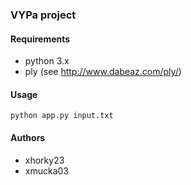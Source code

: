 ### VYPa project

#### Requirements
* python 3.x
* ply (see http://www.dabeaz.com/ply/)

#### Usage
`python app.py input.txt`

#### Authors
* xhorky23
* xmucka03